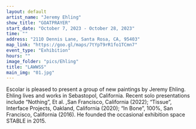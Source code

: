 ```yaml
---
layout: default
artist_name: "Jeremy Ehling"
show_title: "GOATPRAYER"
start_date: "October 7, 2023 - October 28, 2023"
time: ""
address: "2110 Dennis Lane, Santa Rosa, CA, 95403"
map_link: "https://goo.gl/maps/7tYpT9rR1fo1TCmn7"
event_type: "Exhibition"
hours: ""
image_folder: "pics/Ehling"
title: "LAWWSS"
main_img: "01.jpg"
---
```

Escolar is pleased to present a group of new paintings by Jeremy Ehling. Ehling lives and works in Sebastopol, California. Recent solo presentations include “Nothing”, Et al. ,San Francisco, California (2022); “Tissue”, Interface Projects, Oakland, California (2020); “In Bone”, 100%, San Francisco, California (2016). He founded the occasional exhibition space STABLE in 2015.
